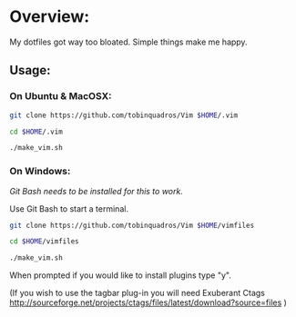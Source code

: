 # Overview:

My dotfiles got way too bloated. Simple things make me happy.

## Usage:

### On Ubuntu & MacOSX:

```sh
git clone https://github.com/tobinquadros/Vim $HOME/.vim

cd $HOME/.vim

./make_vim.sh
```

### On Windows:

_Git Bash needs to be installed for this to work._

Use Git Bash to start a terminal.

```sh
git clone https://github.com/tobinquadros/Vim $HOME/vimfiles

cd $HOME/vimfiles

./make_vim.sh
```
When prompted if you would like to install plugins type "y".

(If you wish to use the tagbar plug-in you will need Exuberant Ctags http://sourceforge.net/projects/ctags/files/latest/download?source=files )

